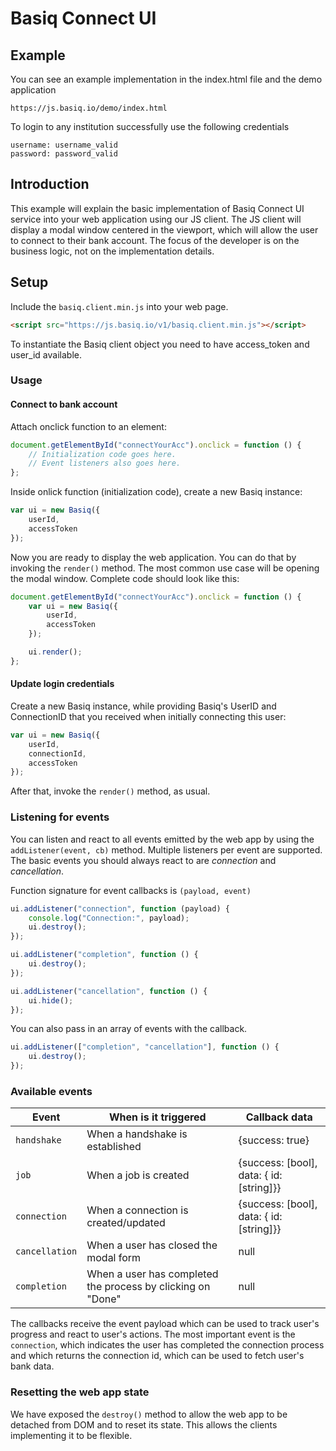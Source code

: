 # Basiq Connect UI

## Example

You can see an example implementation in the index.html file and the demo application

```https://js.basiq.io/demo/index.html```


To login to any institution successfully use the following credentials

```
username: username_valid
password: password_valid
```

## Introduction

This example will explain the basic implementation of Basiq Connect UI service into your web application
using our JS client. The JS client will display a modal window centered in the viewport,
which will allow the user to connect to their bank account. The focus of the developer is on the
business logic, not on the implementation details.

## Setup

Include the ```basiq.client.min.js``` into your web page.

```html
<script src="https://js.basiq.io/v1/basiq.client.min.js"></script>
```

To instantiate the Basiq client object you need to have access_token and user_id available.

### Usage

#### Connect to bank account

Attach onclick function to an element:

```js
document.getElementById("connectYourAcc").onclick = function () {
    // Initialization code goes here.
    // Event listeners also goes here.
};
```

Inside onlick function (initialization code), create a new Basiq instance:

```js
var ui = new Basiq({
    userId,
    accessToken
});
```

Now you are ready to display the web application. You can do that by invoking the ```render()``` method.
The most common use case will be opening the modal window. Complete code should look like this:

```js
document.getElementById("connectYourAcc").onclick = function () {
    var ui = new Basiq({
        userId,
        accessToken
    });

    ui.render();
};
```

#### Update login credentials

Create a new Basiq instance, while providing Basiq's UserID and ConnectionID that you received when initially connecting this user:

```js
var ui = new Basiq({
    userId,
    connectionId,
    accessToken
});
```

After that, invoke the ```render()``` method, as usual.

### Listening for events

You can listen and react to all events emitted by the web app by using the ```addListener(event, cb)``` method.
Multiple listeners per event are supported. The basic events you should always react to
 are *connection* and *cancellation*.

Function signature for event callbacks is ```(payload, event)```

```js
ui.addListener("connection", function (payload) {
    console.log("Connection:", payload);
    ui.destroy();
});

ui.addListener("completion", function () {
    ui.destroy();
});

ui.addListener("cancellation", function () {
    ui.hide();
});
```

You can also pass in an array of events with the callback.

```js
ui.addListener(["completion", "cancellation"], function () {
    ui.destroy();
});
```

### Available events

Event | When is it triggered | Callback data
--- | --- | ---
```handshake``` | When a handshake is established | {success: true}
```job``` | When a job is created | {success: [bool], data: { id: [string]}}
```connection``` | When a connection is created/updated | {success: [bool], data: { id: [string]}}
```cancellation``` | When a user has closed the modal form  | null
```completion``` | When a user has completed the process by clicking on "Done" | null

The callbacks receive the event payload which can be used to track user's progress and
react to user's actions. The most important event is the ```connection```, which indicates the user
has completed the connection process and which returns the connection id, which can be
used to fetch user's bank data.

### Resetting the web app state

We have exposed the ```destroy()``` method to allow the web app to be detached from DOM and
to reset its state. This allows the clients implementing it to be flexible.